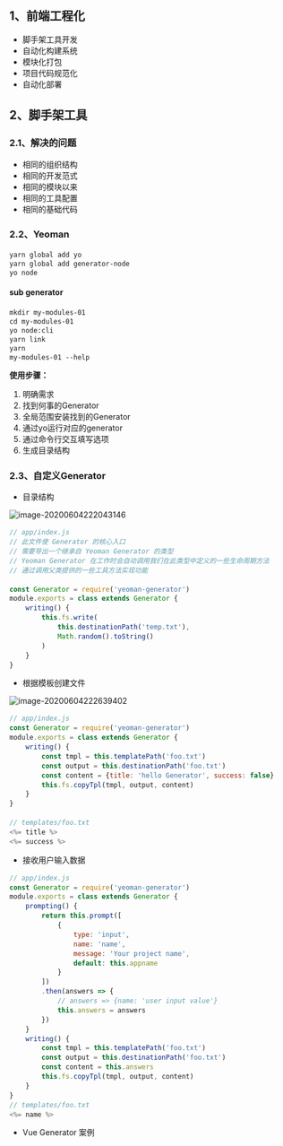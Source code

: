 ## 1、前端工程化

- 脚手架工具开发
- 自动化构建系统
- 模块化打包
- 项目代码规范化
- 自动化部署



## 2、脚手架工具

### 2.1、解决的问题

- 相同的组织结构
- 相同的开发范式
- 相同的模块以来
- 相同的工具配置
- 相同的基础代码



### 2.2、Yeoman

```
yarn global add yo
yarn global add generator-node
yo node 
```

#### sub generator

```
mkdir my-modules-01
cd my-modules-01
yo node:cli
yarn link
yarn
my-modules-01 --help
```

**使用步骤：**

1. 明确需求
2. 找到何事的Generator
3. 全局范围安装找到的Generator
4. 通过yo运行对应的generator
5. 通过命令行交互填写选项
6. 生成目录结构



### 2.3、自定义Generator

- 目录结构

![image-20200604222043146](..\..\images\image-20200604222043146.png)

```javascript
// app/index.js
// 此文件使 Generator 的核心入口
// 需要导出一个继承自 Yeoman Generator 的类型
// Yeoman Generator 在工作时会自动调用我们在此类型中定义的一些生命周期方法
// 通过调用父类提供的一些工具方法实现功能

const Generator = require('yeoman-generator')
module.exports = class extends Generator {
    writing() {
        this.fs.write(
            this.destinationPath('temp.txt'),
            Math.random().toString()
        )
    }
}
```

- 根据模板创建文件

![image-20200604222639402](..\..\images\image-20200604222639402.png)

```javascript
// app/index.js
const Generator = require('yeoman-generator')
module.exports = class extends Generator {
    writing() {
        const tmpl = this.templatePath('foo.txt')
        const output = this.destinationPath('foo.txt')
        const content = {title: 'hello Generator', success: false}
        this.fs.copyTpl(tmpl, output, content)
    }
}

// templates/foo.txt
<%= title %>
<%= success %>
```

- 接收用户输入数据

```javascript
// app/index.js
const Generator = require('yeoman-generator')
module.exports = class extends Generator {
    prompting() {
        return this.prompt([
            {
                type: 'input',
                name: 'name',
                message: 'Your project name',
                default: this.appname
            }
        ])
        .then(answers => {
            // answers => {name: 'user input value'}
            this.answers = answers
        })
    }
    writing() {
        const tmpl = this.templatePath('foo.txt')
        const output = this.destinationPath('foo.txt')
        const content = this.answers
        this.fs.copyTpl(tmpl, output, content)
    }
}
// templates/foo.txt
<%= name %>
```

- Vue Generator 案例

